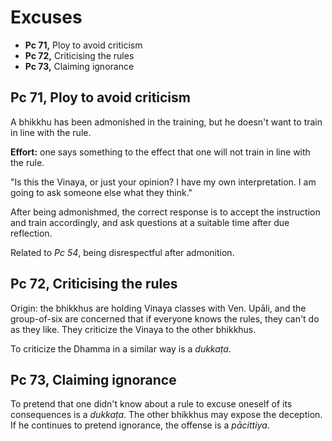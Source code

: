 # Excuses

-   **Pc 71,** Ploy to avoid criticism
-   **Pc 72,** Criticising the rules
-   **Pc 73,** Claiming ignorance

## Pc 71, Ploy to avoid criticism

A bhikkhu has been admonished in the training, but he doesn't want to train in line with the rule.

**Effort:** one says something to the effect that one will not train in line with the rule.

"Is this the Vinaya, or just your opinion? I have my own interpretation. I am going to ask someone else what they think."

After being admonishmed, the correct response is to accept the instruction and train accordingly, and ask questions at a suitable time after due reflection.

Related to *Pc 54*, being disrespectful after admonition.

## Pc 72, Criticising the rules

Origin: the bhikkhus are holding Vinaya classes with Ven. Upāli, and the
group-of-six are concerned that if everyone knows the rules, they can't do as
they like. They criticize the Vinaya to the other bhikkhus.

To criticize the Dhamma in a similar way is a *dukkaṭa*.

## Pc 73, Claiming ignorance

To pretend that one didn't know about a rule to excuse oneself of its consequences is a *dukkaṭa*.
The other bhikkhus may expose the deception. If he continues to pretend ignorance, the offense is a *pācittiya*.

